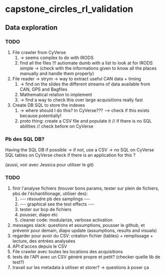 # capstone_circles_rl_validation


## Data exploration

### TODO
1. File crawler from CyVerse
   1. -> seems complex to do with IRODS
   2. find all the files !!! autiomate dumb with a list to look at for IRODS simple
   -> (check with the informations given to know all the places manually and handle them properly)
2. File reader -> strym -> way to extract useful CAN data + timing 
   1. -> find on the slides the different streams of data available from CAN, GPS and Bagfiles
   2. Mathematical relation to implement
   3. -> find a way to check this over large acquisitions really fast
3. Create DB SQL to store the indexes 
   1. -> where should I do this? In CyVerse??? --> check if this exists because potentially!
   2. proto thing: create a CSV file and populate it // if there is no SQL abilities // check before on CyVerse

### Pb des SQL DB?
Having the SQL DB if possible -> if not, use a CSV -> no SQL on CyVerse
SQL tables on CyVerse check if there is an application for this ?

(aussi, voir avec Jessica pour utiliser le git)

### TODO

1. finir l'analyse fichiers (trouver bons params, tester sur plein de fichiers, pbs de l'échantillonage, utiliser des):
   1. --- résoudre pb des samplings ---
   2. --- graphical see the test effects ---
   3. tester sur bcp de fichiers
   4. pousser, diapo etc
   5. cleaner code: modularize, verbose activation
2. messages slack: questions et assumptions, pousser le github, et prévenir pour demain, diapo update (assumptions, results and visuals)
3. regarder pour avoir du CSV: création fichier (tables) + remplissage + lecture, des entrées analysées
4. API d'acces depuis le CSV
5. File crawler avec toutes les locations des acquisitions
6. tests de l'API avec un CSV généré propre et petit? (checker quelle lib de test?)
7. travail sur les metadata à utiliser et storer? -> questions à poser ça

